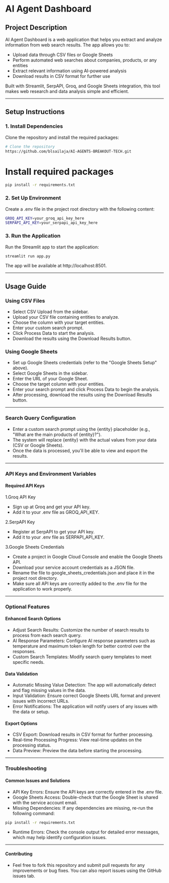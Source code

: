 # AI Agent Dashboard

## Project Description

AI Agent Dashboard is a web application that helps you extract and analyze information from web search results. The app allows you to:
- Upload data through CSV files or Google Sheets
- Perform automated web searches about companies, products, or any entities
- Extract relevant information using AI-powered analysis
- Download results in CSV format for further use

Built with Streamlit, SerpAPI, Groq, and Google Sheets integration, this tool makes web research and data analysis simple and efficient.

---

## Setup Instructions

### 1. Install Dependencies
Clone the repository and install the required packages:
```bash
# Clone the repository
https://github.com/blsailaja/AI-AGENTS-BREAKOUT-TECH.git
```
# Install required packages
```bash
pip install -r requirements.txt
```
### 2. Set Up Environment
Create a .env file in the project root directory with the following content:
```bash
GROQ_API_KEY=your_groq_api_key_here
SERPAPI_API_KEY=your_serpapi_api_key_here
```
### 3. Run the Application
Run the Streamlit app to start the application:
```bash
streamlit run app.py
```
The app will be available at http://localhost:8501.

---

## Usage Guide
### Using CSV Files
- Select CSV Upload from the sidebar.
- Upload your CSV file containing entities to analyze.
- Choose the column with your target entities.
- Enter your custom search prompt.
- Click Process Data to start the analysis.
- Download the results using the Download Results button.

### Using Google Sheets
- Set up Google Sheets credentials (refer to the "Google Sheets Setup" above).
- Select Google Sheets in the sidebar.
- Enter the URL of your Google Sheet.
- Choose the target column with your entities.
- Enter your search prompt and click Process Data to begin the analysis.
- After processing, download the results using the Download Results button.

---

### Search Query Configuration
- Enter a custom search prompt using the {entity} placeholder (e.g., "What are the main products of {entity}?").
- The system will replace {entity} with the actual values from your data (CSV or Google Sheets).
- Once the data is processed, you'll be able to view and export the results.

---

### API Keys and Environment Variables
#### Required API Keys
1.Groq API Key
- Sign up at Groq and get your API key.
- Add it to your .env file as GROQ_API_KEY.

2.SerpAPI Key
- Register at SerpAPI to get your API key.
- Add it to your .env file as SERPAPI_API_KEY.

3.Google Sheets Credentials
- Create a project in Google Cloud Console and enable the Google Sheets API.
- Download your service account credentials as a JSON file.
- Rename the file to google_sheets_credentials.json and place it in the project root directory.
- Make sure all API keys are correctly added to the .env file for the application to work properly.

---
### Optional Features
#### Enhanced Search Options
- Adjust Search Results: Customize the number of search results to process from each search query.
- AI Response Parameters: Configure AI response parameters such as temperature and maximum token length for better control over the responses.
- Custom Search Templates: Modify search query templates to meet specific needs.

#### Data Validation
- Automatic Missing Value Detection: The app will automatically detect and flag missing values in the data.
- Input Validation: Ensure correct Google Sheets URL format and prevent issues with incorrect URLs.
- Error Notifications: The application will notify users of any issues with the data or setup.

#### Export Options
- CSV Export: Download results in CSV format for further processing.
- Real-time Processing Progress: View real-time updates on the processing status.
- Data Preview: Preview the data before starting the processing.

---

### Troubleshooting

#### Common Issues and Solutions
- API Key Errors: Ensure the API keys are correctly entered in the .env file.
- Google Sheets Access: Double-check that the Google Sheet is shared with the service account email.
- Missing Dependencies: If any dependencies are missing, re-run the following command:
```bash
pip install -r requirements.txt
```
- Runtime Errors: Check the console output for detailed error messages, which may help identify configuration issues.

---

#### Contributing
- Feel free to fork this repository and submit pull requests for any improvements or bug fixes. You can also report issues using the GitHub issues tab.


